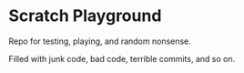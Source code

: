 # Scratch Playground
Repo for testing, playing, and random nonsense.

Filled with junk code, bad code, terrible commits, and so on.
